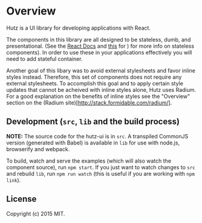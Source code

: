 # Overview

Hutz is a UI library for developing applications with React.

The components in this library are all designed to be stateless, dumb, and presentational. (See the [React Docs](https://facebook.github.io/react/docs/reusable-components.html) and [this](https://gist.github.com/chantastic/fc9e3853464dffdb1e3c) for ) for more info on stateless components). In order to use these in your applications effectively  you will need to add stateful container.

Another goal of this libary was to avoid external stylesheets and favor inline styles instead. Therefore, this set of components does not require any external stylesheets. To accomplish this goal and to apply certain style updates that cannot be acheived with inline styles alone, Hutz uses Radium. For a good explanation on the benefits of inline styles see the "Overview" section on the (Radium site)[http://stack.formidable.com/radium/].

## Development (`src`, `lib` and the build process)

**NOTE:** The source code for the hutz-ui is in `src`. A transpiled CommonJS version (generated with Babel) is available in `lib` for use with node.js, browserify and webpack.

To build, watch and serve the examples (which will also watch the component source), run `npm start`. If you just want to watch changes to `src` and rebuild `lib`, run `npm run watch` (this is useful if you are working with `npm link`).

## License

Copyright (c) 2015 MIT.

